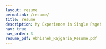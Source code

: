 ```yaml
---
layout: resume
permalink: /resume/
title: resume
description: My Experience in Single Page!
nav: true
nav_order: 3
resume_pdf: Abhishek_Rajgaria_Resume.pdf
---
```


